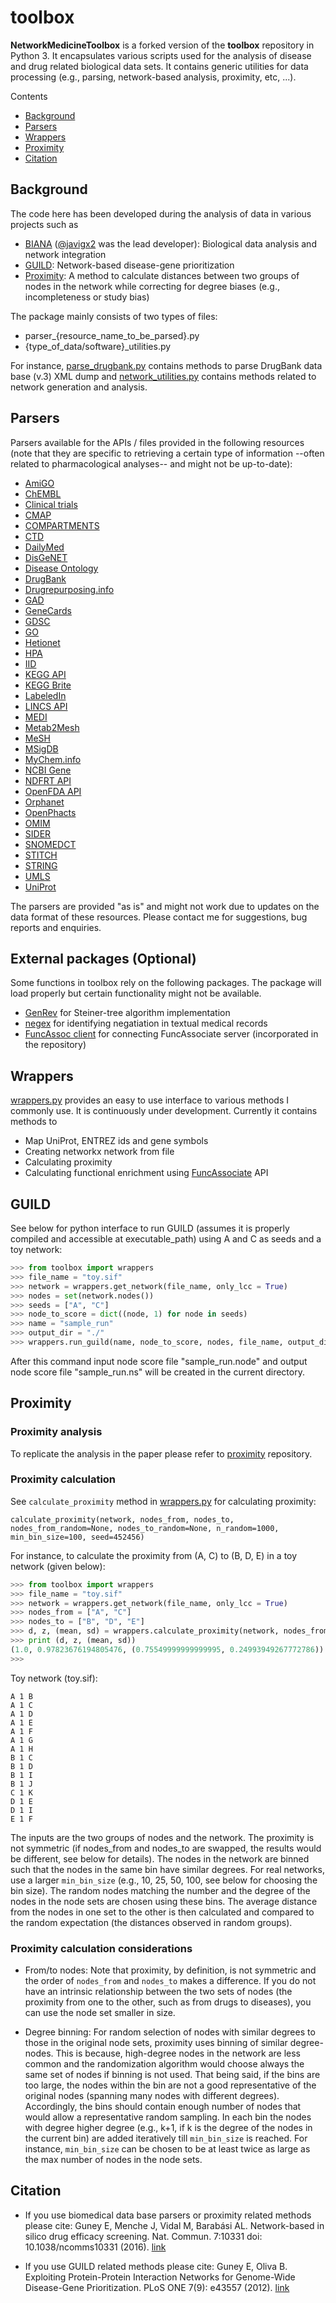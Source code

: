 # toolbox

**NetworkMedicineToolbox** is a forked version of the **toolbox** repository in Python 3. It encapsulates various scripts used for the analysis of disease and drug related biological data sets. 
It contains generic utilities for data processing (e.g., parsing, network-based analysis, proximity, etc, ...).

Contents 

* [Background](#background)
* [Parsers](#parsers)
* [Wrappers](#wrappers)
* [Proximity](#proximity)
* [Citation](#citation)


## Background

The code here has been developed during the analysis of data in various projects such as
- [BIANA](http://github.com/emreg00/biana) ([@javigx2](https://twitter.com/javigx2) was the lead developer): Biological data analysis and network integration
- [GUILD](http://github.com/emreg00/guild): Network-based disease-gene prioritization
- [Proximity](http://github.com/emreg00/proximity): A method to calculate distances between two groups of nodes in the network while correcting for degree biases (e.g., incompleteness or study bias)

The package mainly consists of two types of files:
- parser_{resource_name_to_be_parsed}.py
- {type_of_data/software}_utilities.py

For instance, [parse_drugbank.py](parse_drugbank.py) contains methods to parse DrugBank data base (v.3) XML dump 
and [network_utilities.py](network_utilities.py) contains methods related to network generation and analysis. 


## Parsers

Parsers available for the APIs / files provided in the following resources (note that they are specific to retrieving a certain type of information --often related to pharmacological analyses-- and might not be up-to-date):

- [AmiGO](https://amigo.geneontology.org)
- [ChEMBL](https://www.ebi.ac.uk/chembl)
- [Clinical trials](http://clinicaltrials.gov)
- [CMAP](https://www.broadinstitute.org/cmap)
- [COMPARTMENTS](https://compartments.jensenlab.org)
- [CTD](http://ctdbase.org)
- [DailyMed](http://dailymed.nlm.nih.gov)
- [DisGeNET](http://disgenet.org/)
- [Disease Ontology](http://disease-ontology.org/)
- [DrugBank](http://www.drugbank.ca)
- [Drugrepurposing.info](http://drugrepurposing.info)
- [GAD](https://geneticassociationdb.nih.gov)
- [GeneCards](http://www.genecards.org)
- [GDSC](http://www.cancerrxgene.org)
- [GO](http://geneontology.org)
- [Hetionet](https://github.com/dhimmel/hetionet)
- [HPA](https://www.proteinatlas.org/)
- [IID](http://iid.ophid.utoronto.ca/iid/)
- [KEGG API](http://www.genome.jp/kegg)
- [KEGG Brite](http://www.genome.jp/kegg/brite.html)
- [LabeledIn](http://www.ncbi.nlm.nih.gov/pubmed/25220766)
- [LINCS API](http://www.lincsproject.org)
- [MEDI](https://medschool.vanderbilt.edu/cpm/center-precision-medicine-blog/medi-ensemble-medication-indication-resource)
- [Metab2Mesh](http://metab2mesh.ncibi.org)
- [MeSH](http://www.ncbi.nlm.nih.gov/mesh)
- [MSigDB](http://www.broadinstitute.org/msigdb)
- [MyChem.info](http://mychem.info/)
- [NCBI Gene](http://www.ncbi.nlm.nih.gov/gene)
- [NDFRT API](https://rxnav.nlm.nih.gov/NdfrtAPIs.html)
- [OpenFDA API](https://open.fda.gov)
- [Orphanet](http://www.orpha.net)
- [OpenPhacts](https://www.openphacts.org/)
- [OMIM](http://www.omim.org)
- [SIDER](http://sideeffects.embl.de)
- [SNOMEDCT](https://www.nlm.nih.gov/healthit/snomedct)
- [STITCH](http://stitch.embl.de)
- [STRING](http://string-db.org)
- [UMLS](https://www.nlm.nih.gov/research/umls)
- [UniProt](http://www.uniprot.org)

The parsers are provided "as is" and might not work due to updates on the data format of these resources. Please contact me for suggestions, bug reports and enquiries.


## External packages (Optional)

Some functions in toolbox rely on the following packages. The package will load properly but certain functionality might not be available.

* [GenRev](https://bioinfo.uth.edu/GenRev.html) for Steiner-tree algorithm implementation
* [negex](https://github.com/chapmanbe/negex) for identifying negatiation in textual medical records
* [FuncAssoc client](https://gist.github.com/yy/869845) for connecting FuncAssociate server (incorporated in the repository)


## Wrappers

[wrappers.py](wrappers.py) provides an easy to use interface to various methods I commonly use. It is continuously under development. Currently it contains methods to 
- Map UniProt, ENTREZ ids and gene symbols
- Creating networkx network from file 
- Calculating proximity
- Calculating functional enrichment using [FuncAssociate](http://llama.mshri.on.ca/funcassociate/) API


## GUILD

See below for python interface to run GUILD (assumes it is properly compiled and accessible at executable_path) using A and C as seeds and a toy network:

```python
>>> from toolbox import wrappers
>>> file_name = "toy.sif"
>>> network = wrappers.get_network(file_name, only_lcc = True)
>>> nodes = set(network.nodes())
>>> seeds = ["A", "C"]
>>> node_to_score = dict((node, 1) for node in seeds)
>>> name = "sample_run"
>>> output_dir = "./"
>>> wrappers.run_guild(name, node_to_score, nodes, file_name, output_dir, executable_path)
```

After this command input node score file "sample_run.node" and output node score file "sample_run.ns" will be created in the current directory.


## Proximity

### Proximity analysis
To replicate the analysis in the paper please refer to [proximity](http://github.com/emreg00/proximity) repository.

### Proximity calculation

See `calculate_proximity` method in [wrappers.py](wrappers.py)  for calculating proximity:

`calculate_proximity(network, nodes_from, nodes_to, nodes_from_random=None, nodes_to_random=None, n_random=1000, min_bin_size=100, seed=452456)`

For instance, to calculate the proximity from (A, C) to (B, D, E) in a toy network (given below):

```python
>>> from toolbox import wrappers
>>> file_name = "toy.sif"
>>> network = wrappers.get_network(file_name, only_lcc = True)
>>> nodes_from = ["A", "C"]
>>> nodes_to = ["B", "D", "E"]
>>> d, z, (mean, sd) = wrappers.calculate_proximity(network, nodes_from, nodes_to, min_bin_size = 2)
>>> print (d, z, (mean, sd))
(1.0, 0.97823676194805476, (0.75549999999999995, 0.24993949267772786))
>>>
```

Toy network (toy.sif):
```
A 1 B
A 1 C
A 1 D
A 1 E
A 1 F
A 1 G
A 1 H
B 1 C
B 1 D
B 1 I
B 1 J
C 1 K
D 1 E
D 1 I
E 1 F
```

The inputs are the two groups of nodes and the network.
The proximity is not symmetric (if nodes_from and nodes_to are swapped, 
the results would be different, see below for details).
The nodes in the network are binned such that the nodes in the same bin have similar degrees. 
For real networks, use a larger `min_bin_size` (e.g., 10, 25, 50, 100, see below for choosing the bin size). 
The random nodes matching the number and the degree of the nodes in the node sets are chosen
using these bins.
The average distance from the nodes in one set to the other is then calculated and compared to the 
random expectation (the distances observed in random groups).

### Proximity calculation considerations

* From/to nodes: Note that proximity, by definition, is not symmetric and the order of `nodes_from` and 
`nodes_to` makes a difference. If you do not have an intrinsic relationship between 
the two sets of nodes (the proximity from one to the other, such as from drugs to diseases),
you can use the node set smaller in size.

* Degree binning: For random selection of nodes with similar degrees to those in the original node sets, 
proximity uses binning of similar degree-nodes. This is because, high-degree nodes in the network are
less common and the randomization algorithm would choose always the same set of nodes if binning is not used.
That being said, if the bins are too large, the nodes within the bin are not a good representative of 
the original nodes (spanning many nodes with different degrees). Accordingly, the bins should contain enough
number of nodes that would allow a representative random sampling. In each bin the nodes with
degree higher degree (e.g., k+1, if k is the degree of the nodes in the current bin) are added iteratively
till `min_bin_size` is reached. For instance, `min_bin_size` can be chosen to be at least twice 
as large as the max number of nodes in the node sets.


## Citation

* If you use biomedical data base parsers or proximity related methods please cite: Guney E, Menche J, Vidal M, Barab&aacute;si AL. Network-based in silico drug efficacy screening. Nat. Commun. 7:10331 doi: 10.1038/ncomms10331 (2016). [link](http://www.nature.com/ncomms/2016/160201/ncomms10331/full/ncomms10331.html)

* If you use GUILD related methods please cite: 
Guney E, Oliva B. Exploiting Protein-Protein Interaction Networks for Genome-Wide Disease-Gene Prioritization. PLoS ONE 7(9): e43557 (2012). [link](http://journals.plos.org/plosone/article?id=10.1371/journal.pone.0043557)

